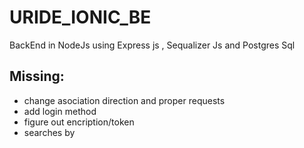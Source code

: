 # URIDE_IONIC_BE
BackEnd in NodeJs using Express js , Sequalizer Js and Postgres Sql

## Missing:

* change asociation direction and proper requests
* add login method
* figure out encription/token
* searches by

